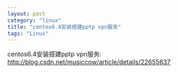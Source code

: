 ```yaml
---
layout: post
category: "linux"
title: "centos6.4安装搭建pptp vpn服务"
tags: "Linux"
---
```


centos6.4安装搭建pptp vpn服务:  
<http://blog.csdn.net/musiccow/article/details/22655637>
